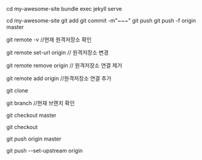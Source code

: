 cd my-awesome-site
bundle exec jekyll serve

cd my-awesome-site
git add
git commit -m"~~~"
git push
git push -f origin master


git remote -v //현재 원격저장소 확인

git remote set-url origin // 원격저장소 변경

git remote remove origin // 원격저장소 연결 제거

git remote add origin //원격저장소 연결 추가

git clone 

git branch //현재 브랜치 확인

git checkout master

git checkout 

git push origin master

git push --set-upstream origin
